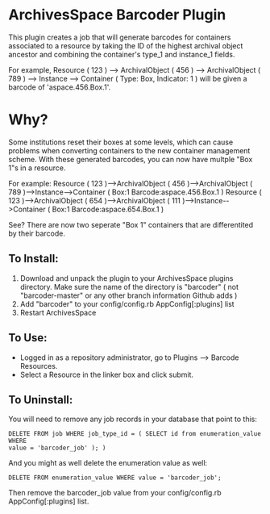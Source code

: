 # ArchivesSpace Barcoder Plugin

This plugin creates a job that will generate barcodes for containers associated to a resource by
taking the ID of the highest archival object ancestor and combining the container's type_1 and
instance_1 fields. 

For example, Resource ( 123 ) --> ArchivalObject ( 456 ) --> ArchivalObject ( 789 ) --> Instance --> Container ( Type: Box,
Indicator: 1 ) will be given a barcode of 'aspace.456.Box.1'.

# Why? 


Some institutions reset their boxes at some levels, which can cause problems when converting containers to the new
container management scheme. With these generated barcodes, you can now have multple "Box 1"s in a resource.

For example:
Resource ( 123 )-->ArchivalObject ( 456 )-->ArchivalObject ( 789 )-->Instance-->Container ( Box:1 Barcode:aspace.456.Box.1 )
Resource ( 123 )-->ArchivalObject ( 654 )-->ArchivalObject ( 111 )-->Instance-->Container ( Box:1 Barcode:aspace.654.Box.1 )

See? There are now two seperate "Box 1" containers that are differentited by their barcode. 

## To Install:

1. Download and unpack the plugin to your ArchivesSpace plugins directory. Make
sure the name of the directory is "barcoder"  ( not "barcoder-master" or any
other branch information Github adds )
2. Add "barcoder" to your config/config.rb AppConfig[:plugins] list
3. Restart ArchivesSpace

## To Use:
* Logged in as a repository administrator, go to Plugins --> Barcode Resources. 
* Select a Resource in the linker box and click submit.

## To Uninstall:

You will need to remove any job records in your database that point to this:
```
DELETE FROM job WHERE job_type_id = ( SELECT id from enumeration_value WHERE
value = 'barcoder_job' ); )
```

And you might as well delete the enumeration value as well: 
```
DELETE FROM enumeration_value WHERE value = 'barcoder_job';
```

Then remove the barcoder_job value from your config/config.rb
AppConfig[:plugins] list. 


